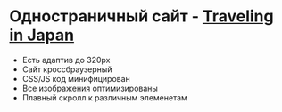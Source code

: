 # Одностраничный сайт - [Traveling in Japan](https://m1arsen.github.io/travel-landing/)
- Есть адаптив до 320px
- Сайт кроссбраузерный
- CSS/JS код минифицирован
- Все изображения оптимизированы
- Плавный скролл к различным элеменетам
